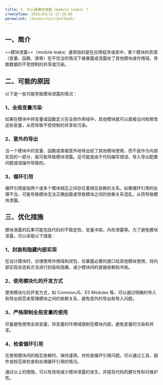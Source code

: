 ```yaml
---
title: 5. 什么是模块泄露（module leaks）？
createTime: 2025/03/12 17:19:50
permalink: /Javascript/rpvl2we2/
---
```


## **一、简介**

==模块泄露==（module leaks）通常指的是在应用程序或库中，某个模块的资源（变量、函数、类等）在不恰当的情况下被暴露或泄露给了其他模块或作用域，导致数据的不受控制的共享或污染。

## **二、可能的原因**

以下是一些可能导致模块泄露的情况：

### 1、全局变量污染

如果在模块中将变量或函数定义在全局作用域中，其他模块就可以直接访问和修改这些变量，从而导致不受控制的共享和污染。

### 2、意外的导出

当一个模块中的变量、函数或类被意外地导出给了其他模块使用，而不是作为内部实现的一部分，就可能导致模块泄露。这可能是由于代码编写错误、导入导出配置问题或误操作导致的。

### 3、循环引用

循环引用是指两个或多个模块相互之间存在着相互依赖的关系。如果循环引用的处理不当，可能导致模块无法正确加载或导致模块之间的依赖关系混乱，从而导致模块泄露。

## **三、优化措施**

模块泄露的后果可能包括代码的不稳定性、变量冲突、内存泄露等。为了避免模块泄露，可以采取以下措施：

### 1、封装和隐藏内部实现

在设计模块时，合理使用作用域和闭包，仅暴露必要的接口给其他模块使用，将内部实现状态和方法进行封装和隐藏，减少模块间的直接依赖和冲突。

### 2、使用模块化的开发方式

使用模块化的开发方式，如 CommonJS、ES Modules 等，可以通过明确的导入和导出规范来管理模块之间的依赖关系，避免意外的导出和导入问题。

### 3、严格限制全局变量的使用

尽量避免使用全局变量，将变量的作用域限制在模块内部，避免变量的污染和共享。

### 4、检查循环引用

在使用模块间的相互依赖时，保持谨慎，并检查循环引用问题。可以通过工具、插件或规范来检查和处理循环引用的情况。

通过以上的措施，可以有效地减少模块泄露的发生，并提高代码的健壮性和可维护性。
